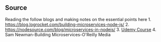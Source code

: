 ## Source
Reading the follow blogs and making notes on the essential points here
	1. https://blog.logrocket.com/building-microservices-node-js/
	2. https://nodesource.com/blog/microservices-in-nodejs/
	3. [Udemy Course](https://www.udemy.com/course/microservices-with-node-js-and-react/learn/lecture/19098956#overview)
	4. Sam Newman-Building Microservices-O'Reilly Media


